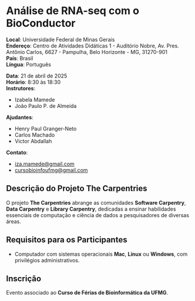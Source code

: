 # Análise de RNA-seq com o BioConductor

**Local**: Universidade Federal de Minas Gerais  
**Endereço**: Centro de Atividades Didáticas 1 - Auditório Nobre, Av. Pres. Antônio Carlos, 6627 - Pampulha, Belo Horizonte - MG, 31270-901  
**País**: Brasil  
**Língua**: Português  

**Data**: 21 de abril de 2025  
**Horário**: 8:30 às 18:30  
**Instrutores**:  
- Izabela Mamede  
- João Paulo P. de Almeida  

**Ajudantes**:  
- Henry Paul Granger-Neto  
- Carlos Machado
- Victor Abdallah 

**Contato**:  
- iza.mamede@gmail.com  
- cursobioinfoufmg@gmail.com  

## Descrição do Projeto The Carpentries

O projeto **The Carpentries** abrange as comunidades **Software Carpentry**, **Data Carpentry** e **Library Carpentry**, dedicadas a ensinar habilidades essenciais de computação e ciência de dados a pesquisadores de diversas áreas.

## Requisitos para os Participantes

- Computador com sistemas operacionais **Mac**, **Linux** ou **Windows**, com privilégios administrativos.

## Inscrição

Evento associado ao **Curso de Férias de Bioinformática da UFMG**.

